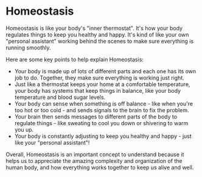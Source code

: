 # Homeostasis

Homeostasis is like your body's "inner thermostat". It's how your body regulates things to keep you healthy and happy. It's kind of like your own "personal assistant" working behind the scenes to make sure everything is running smoothly.

Here are some key points to help explain Homeostasis:

- Your body is made up of lots of different parts and each one has its own job to do. Together, they make sure everything is working just right.
- Just like a thermostat keeps your home at a comfortable temperature, your body has systems that keep things in balance, like your body temperature and blood sugar levels.
- Your body can sense when something is off balance - like when you're too hot or too cold - and sends signals to the brain to fix the problem.
- Your brain then sends messages to different parts of the body to regulate things - like sweating to cool you down or shivering to warm you up.
- Your body is constantly adjusting to keep you healthy and happy - just like your "personal assistant"!

Overall, Homeostasis is an important concept to understand because it helps us to appreciate the amazing complexity and organization of the human body, and how everything works together to keep us alive and well.
